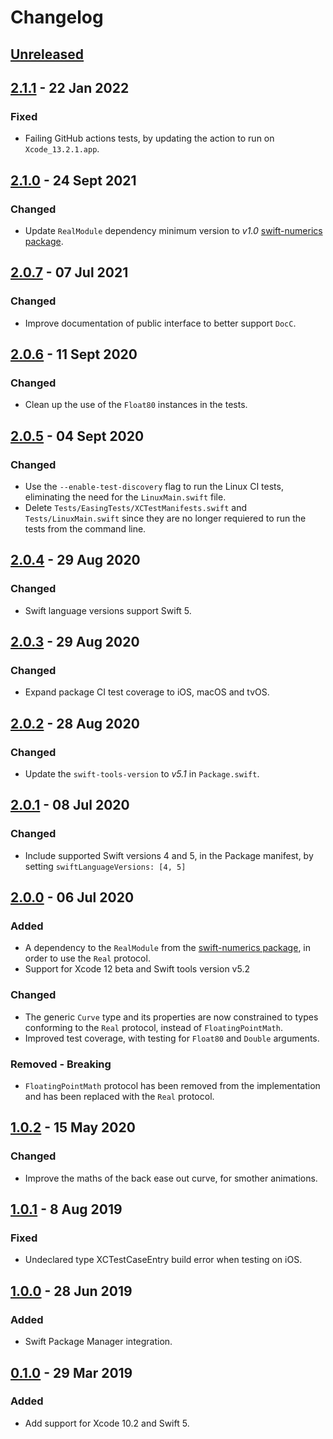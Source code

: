 # Changelog

## [Unreleased]

## [2.1.1] - 22 Jan 2022

### Fixed

- Failing GitHub actions tests, by updating the action to run on `Xcode_13.2.1.app`.

## [2.1.0] - 24 Sept 2021

### Changed

- Update `RealModule` dependency minimum version to *v1.0* [swift-numerics package](https://github.com/apple/swift-numerics).

## [2.0.7] - 07 Jul 2021

### Changed

- Improve documentation of public interface to better support `DocC`.

## [2.0.6] - 11 Sept 2020

### Changed

- Clean up the use of the `Float80` instances in the tests.

## [2.0.5] - 04 Sept 2020

### Changed

- Use the `--enable-test-discovery` flag to run the Linux CI tests, eliminating the need for the `LinuxMain.swift` file.
- Delete `Tests/EasingTests/XCTestManifests.swift` and `Tests/LinuxMain.swift` since they are no longer requiered to run the tests from the command line.  

## [2.0.4] - 29 Aug 2020

### Changed

- Swift language versions support Swift 5.

## [2.0.3] - 29 Aug 2020

### Changed

- Expand package CI test coverage to iOS, macOS and tvOS.

## [2.0.2] - 28 Aug 2020

### Changed

- Update the `swift-tools-version` to *v5.1* in `Package.swift`.

## [2.0.1] - 08 Jul 2020

### Changed

- Include supported Swift versions 4 and 5, in the Package manifest, by setting `swiftLanguageVersions: [4, 5]`

## [2.0.0] - 06 Jul 2020

### Added

- A dependency to the `RealModule` from the [swift-numerics package](https://github.com/apple/swift-numerics), in order to use the `Real` protocol.
- Support for Xcode 12 beta and Swift tools version v5.2

### Changed

- The generic `Curve` type and its properties are now constrained to types conforming to the `Real` protocol, instead of `FloatingPointMath`.
- Improved test coverage, with testing for `Float80` and `Double` arguments.

### Removed - Breaking

- `FloatingPointMath` protocol has been removed from the implementation and has been replaced with the `Real` protocol.

## [1.0.2] - 15 May 2020

### Changed

- Improve the maths of the back ease out curve, for smother animations.

## [1.0.1] - 8 Aug 2019

### Fixed

- Undeclared type XCTestCaseEntry build error when testing on iOS.

## [1.0.0] - 28 Jun 2019

### Added

- Swift Package Manager integration.

## [0.1.0] - 29 Mar 2019

### Added

- Add support for Xcode 10.2 and Swift 5.

[Unreleased]: https://github.com/manuelCarlos/Easing/compare/2.1.1...head
[2.1.1]: https://github.com/manuelCarlos/Easing/compare/2.1.0...2.1.1
[2.1.0]: https://github.com/manuelCarlos/Easing/compare/2.0.7...2.1.0
[2.0.7]: https://github.com/manuelCarlos/Easing/compare/2.0.6...2.0.7
[2.0.6]: https://github.com/manuelCarlos/Easing/compare/2.0.5...2.0.6
[2.0.5]: https://github.com/manuelCarlos/Easing/compare/2.0.4...2.0.5
[2.0.4]: https://github.com/manuelCarlos/Easing/compare/2.0.3...2.0.4
[2.0.3]: https://github.com/manuelCarlos/Easing/compare/2.0.2...2.0.3
[2.0.2]: https://github.com/manuelCarlos/Easing/compare/2.0.1...2.0.2
[2.0.1]: https://github.com/manuelCarlos/Easing/compare/2.0.0...2.0.1
[2.0.0]: https://github.com/manuelCarlos/Easing/compare/1.0.1...2.0.0
[1.0.2]: https://github.com/manuelCarlos/Easing/compare/1.0.1...1.0.2
[1.0.1]: https://github.com/manuelCarlos/Easing/compare/1.0.0...1.0.1
[1.0.0]: https://github.com/manuelCarlos/Easing/compare/0.1.0...1.0.0
[0.1.0]: https://github.com/manuelCarlos/Easing/compare/0.0.8...0.1.0


[better changelog]: https://keepachangelog.com
